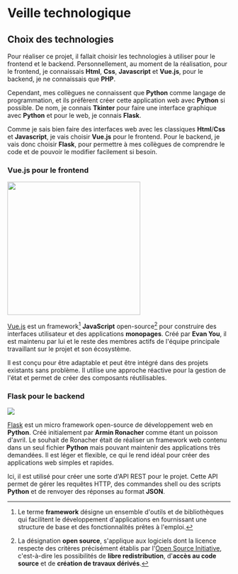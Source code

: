 # Veille technologique

## Choix des technologies

Pour réaliser ce projet, il fallait choisir les technologies à utiliser pour le frontend et le backend.
Personnellement, au moment de la réalisation, pour le frontend, je connaissais **Html**, **Css**, **Javascript** et **Vue.js**, pour le backend, je ne connaissais que **PHP**.

Cependant, mes collègues ne connaissent que **Python** comme langage de programmation, et ils préfèrent créer cette application web avec **Python** si possible.
De nom, je connais **Tkinter** pour faire une interface graphique avec **Python** et pour le web, je connais **Flask**.

Comme je sais bien faire des interfaces web avec les classiques **Html**/**Css** et **Javascript**, je vais choisir **Vue.js** pour le frontend.
Pour le backend, je vais donc choisir **Flask**, pour permettre à mes collègues de comprendre le code et de pouvoir le modifier facilement si besoin.

### Vue.js pour le frontend

<img style="margin: 0 auto" width="300px" src="/img/Vue_logo.png?url">

[Vue.js](https://v3.vuejs.org/) est un framework[^1] **JavaScript** open-source[^2] pour construire des interfaces utilisateur et des applications **monopages**.
Créé par **Evan You**, il est maintenu par lui et le reste des membres actifs de l'équipe principale travaillant sur le projet et son écosystème.

Il est conçu pour être adaptable et peut être intégré dans des projets existants sans problème. 
Il utilise une approche réactive pour la gestion de l'état et permet de créer des composants réutilisables.

### Flask pour le backend

<img style="margin: 0 auto" src="/img/Flask_logo.png?url">

[Flask](https://flask.palletsprojects.com/en/stable/) est un micro framework open-source de développement web en **Python**.
Créé initialement par **Armin Ronacher** comme étant un poisson d'avril. 
Le souhait de Ronacher était de réaliser un framework web contenu dans un seul fichier **Python** mais pouvant maintenir des applications très demandées.
Il est léger et flexible, ce qui le rend idéal pour créer des applications web simples et rapides.

Ici, il est utilisé pour créer une sorte d'API REST pour le projet.
Cette API permet de gérer les requêtes HTTP, des commandes shell ou des scripts **Python** et de renvoyer des réponses au format **JSON**.

[^1]: Le terme **framework** désigne un ensemble d'outils et de bibliothèques qui facilitent le développement d'applications en fournissant une structure de base et des fonctionnalités prêtes à l'emploi. 

[^2]: La désignation **open source**, s'applique aux logiciels dont la licence respecte des critères précisément établis par l'[Open Source Initiative](https://fr.wikipedia.org/wiki/Open_Source_Initiative),
c'est-à-dire les possibilités de **libre redistribution**, d'**accès au code source** et de **création de travaux dérivés**.